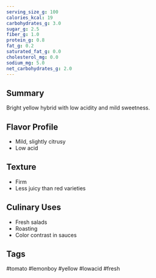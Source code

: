 ```yaml
---
serving_size_g: 100
calories_kcal: 19
carbohydrates_g: 3.0
sugar_g: 2.5
fiber_g: 1.0
protein_g: 0.8
fat_g: 0.2
saturated_fat_g: 0.0
cholesterol_mg: 0.0
sodium_mg: 5.0
net_carbohydrates_g: 2.0
---
```


## Summary
Bright yellow hybrid with low acidity and mild sweetness.

## Flavor Profile
- Mild, slightly citrusy
- Low acid

## Texture
- Firm
- Less juicy than red varieties

## Culinary Uses
- Fresh salads
- Roasting
- Color contrast in sauces

## Tags
#tomato #lemonboy #yellow #lowacid #fresh